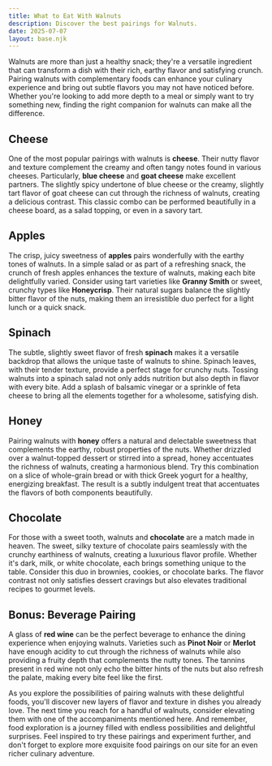 ```yaml
---
title: What to Eat With Walnuts
description: Discover the best pairings for Walnuts.
date: 2025-07-07
layout: base.njk
---
```


Walnuts are more than just a healthy snack; they're a versatile ingredient that can transform a dish with their rich, earthy flavor and satisfying crunch. Pairing walnuts with complementary foods can enhance your culinary experience and bring out subtle flavors you may not have noticed before. Whether you're looking to add more depth to a meal or simply want to try something new, finding the right companion for walnuts can make all the difference.

## **Cheese**

One of the most popular pairings with walnuts is **cheese**. Their nutty flavor and texture complement the creamy and often tangy notes found in various cheeses. Particularly, **blue cheese** and **goat cheese** make excellent partners. The slightly spicy undertone of blue cheese or the creamy, slightly tart flavor of goat cheese can cut through the richness of walnuts, creating a delicious contrast. This classic combo can be performed beautifully in a cheese board, as a salad topping, or even in a savory tart.

## **Apples**

The crisp, juicy sweetness of **apples** pairs wonderfully with the earthy tones of walnuts. In a simple salad or as part of a refreshing snack, the crunch of fresh apples enhances the texture of walnuts, making each bite delightfully varied. Consider using tart varieties like **Granny Smith** or sweet, crunchy types like **Honeycrisp**. Their natural sugars balance the slightly bitter flavor of the nuts, making them an irresistible duo perfect for a light lunch or a quick snack.

## **Spinach**

The subtle, slightly sweet flavor of fresh **spinach** makes it a versatile backdrop that allows the unique taste of walnuts to shine. Spinach leaves, with their tender texture, provide a perfect stage for crunchy nuts. Tossing walnuts into a spinach salad not only adds nutrition but also depth in flavor with every bite. Add a splash of balsamic vinegar or a sprinkle of feta cheese to bring all the elements together for a wholesome, satisfying dish.

## **Honey**

Pairing walnuts with **honey** offers a natural and delectable sweetness that complements the earthy, robust properties of the nuts. Whether drizzled over a walnut-topped dessert or stirred into a spread, honey accentuates the richness of walnuts, creating a harmonious blend. Try this combination on a slice of whole-grain bread or with thick Greek yogurt for a healthy, energizing breakfast. The result is a subtly indulgent treat that accentuates the flavors of both components beautifully.

## **Chocolate**

For those with a sweet tooth, walnuts and **chocolate** are a match made in heaven. The sweet, silky texture of chocolate pairs seamlessly with the crunchy earthiness of walnuts, creating a luxurious flavor profile. Whether it's dark, milk, or white chocolate, each brings something unique to the table. Consider this duo in brownies, cookies, or chocolate barks. The flavor contrast not only satisfies dessert cravings but also elevates traditional recipes to gourmet levels.

## Bonus: **Beverage Pairing**

A glass of **red wine** can be the perfect beverage to enhance the dining experience when enjoying walnuts. Varieties such as **Pinot Noir** or **Merlot** have enough acidity to cut through the richness of walnuts while also providing a fruity depth that complements the nutty tones. The tannins present in red wine not only echo the bitter hints of the nuts but also refresh the palate, making every bite feel like the first.

As you explore the possibilities of pairing walnuts with these delightful foods, you'll discover new layers of flavor and texture in dishes you already love. The next time you reach for a handful of walnuts, consider elevating them with one of the accompaniments mentioned here. And remember, food exploration is a journey filled with endless possibilities and delightful surprises. Feel inspired to try these pairings and experiment further, and don't forget to explore more exquisite food pairings on our site for an even richer culinary adventure.